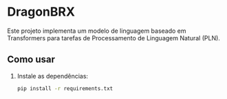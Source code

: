 # DragonBRX

Este projeto implementa um modelo de linguagem baseado em Transformers para tarefas de Processamento de Linguagem Natural (PLN).

## Como usar

1. Instale as dependências:
   ```bash
   pip install -r requirements.txt

